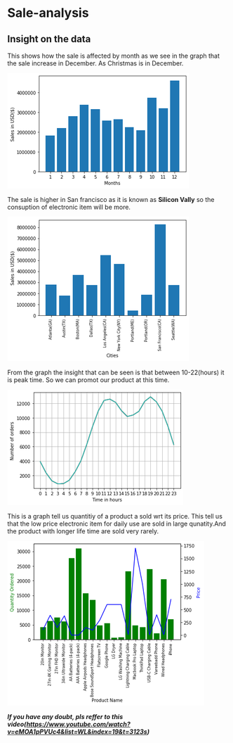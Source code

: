 # Sale-analysis
## Insight on the data
This shows how the sale is affected by month as we see in the graph that the sale increase in December. As Christmas is in December.

![](https://github.com/bhanu479/Sale-analysis/blob/main/SalesAnalysis/salepermonth.png)

The sale is higher in San francisco as it is known as **Silicon Vally** so the consuption of electronic item will be more.

![](https://github.com/bhanu479/Sale-analysis/blob/main/SalesAnalysis/salesincities.png)

From the graph the insight that can be seen is that between 10-22(hours) it is peak time. So we can promot our product at this time.

![](https://github.com/bhanu479/Sale-analysis/blob/main/SalesAnalysis/oderperhour.png)

This is a graph tell us quantitiy of a product a sold wrt its price. This tell us that the low price electronic item for daily use are sold in large qunatity.And the product with longer life time are sold very rarely.

![](https://github.com/bhanu479/Sale-analysis/blob/main/SalesAnalysis/product.png)

***If you have any doubt, pls reffer to this video(https://www.youtube.com/watch?v=eMOA1pPVUc4&list=WL&index=19&t=3123s)***


